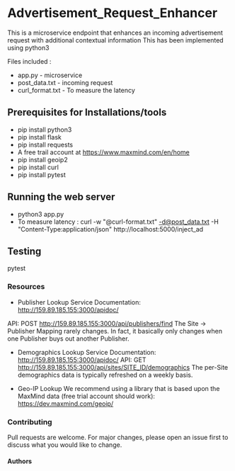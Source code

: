 # Advertisement_Request_Enhancer

This is a microservice endpoint that enhances an incoming advertisement request with additional contextual information 
This has been implemented using python3 

Files included :
- app.py - microservice
- post_data.txt - incoming request 
- curl_format.txt - To measure the latency 

## Prerequisites for Installations/tools 
- pip install python3
- pip install flask 
- pip install requests
- A free trail account at https://www.maxmind.com/en/home
- pip install geoip2
- pip install curl 
- pip install pytest 

## Running the web server 
- python3 app.py  
- To measure latency :
curl -w "@curl-format.txt" -d@post_data.txt -H "Content-Type:application/json" http://localhost:5000/inject_ad

## Testing 
pytest 

### Resources 
 - Publisher Lookup Service
Documentation:
http://159.89.185.155:3000/apidoc/
 
API:
POST ​http://159.89.185.155:3000/api/publishers/find
The Site -> Publisher Mapping rarely changes. In fact, it basically only changes when one Publisher buys out another Publisher.
 
- Demographics Lookup Service
Documentation:
http://159.89.185.155:3000/apidoc/
API:
GET ​http://159.89.185.155:3000/api/sites/SITE_ID/demographics
The per-Site demographics data is typically refreshed on a weekly basis.
  
- Geo-IP Lookup
We recommend using a library that is based upon the MaxMind data (free trial account should work):
https://dev.maxmind.com/geoip/


### Contributing
Pull requests are welcome. For major changes, please open an issue first to discuss what you would like to change.

#### Authors





